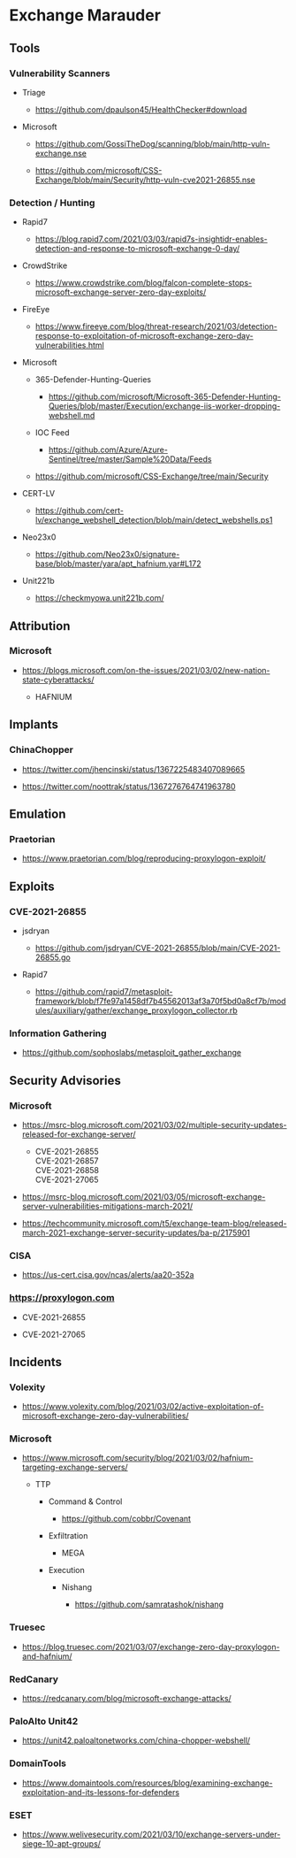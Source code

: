 # Exchange Marauder


## Tools

### Vulnerability Scanners

- Triage

	- https://github.com/dpaulson45/HealthChecker#download

- Microsoft

	- https://github.com/GossiTheDog/scanning/blob/main/http-vuln-exchange.nse

	- https://github.com/microsoft/CSS-Exchange/blob/main/Security/http-vuln-cve2021-26855.nse

### Detection / Hunting

- Rapid7

	- https://blog.rapid7.com/2021/03/03/rapid7s-insightidr-enables-detection-and-response-to-microsoft-exchange-0-day/

- CrowdStrike

	- https://www.crowdstrike.com/blog/falcon-complete-stops-microsoft-exchange-server-zero-day-exploits/

- FireEye

	- https://www.fireeye.com/blog/threat-research/2021/03/detection-response-to-exploitation-of-microsoft-exchange-zero-day-vulnerabilities.html

- Microsoft

	- 365-Defender-Hunting-Queries

		- https://github.com/microsoft/Microsoft-365-Defender-Hunting-Queries/blob/master/Execution/exchange-iis-worker-dropping-webshell.md

	- IOC Feed

		- https://github.com/Azure/Azure-Sentinel/tree/master/Sample%20Data/Feeds

	- https://github.com/microsoft/CSS-Exchange/tree/main/Security

- CERT-LV

	- https://github.com/cert-lv/exchange_webshell_detection/blob/main/detect_webshells.ps1

- Neo23x0

	- https://github.com/Neo23x0/signature-base/blob/master/yara/apt_hafnium.yar#L172

- Unit221b

	- https://checkmyowa.unit221b.com/

## Attribution

### Microsoft

- https://blogs.microsoft.com/on-the-issues/2021/03/02/new-nation-state-cyberattacks/

	- HAFNIUM

## Implants

### ChinaChopper

- https://twitter.com/jhencinski/status/1367225483407089665

- https://twitter.com/noottrak/status/1367276764741963780

## Emulation

### Praetorian

- https://www.praetorian.com/blog/reproducing-proxylogon-exploit/

## Exploits

### CVE-2021-26855

- jsdryan

	- https://github.com/jsdryan/CVE-2021-26855/blob/main/CVE-2021-26855.go

- Rapid7

	- https://github.com/rapid7/metasploit-framework/blob/f7fe97a1458df7b45562013af3a70f5bd0a8cf7b/modules/auxiliary/gather/exchange_proxylogon_collector.rb

### Information Gathering

- https://github.com/sophoslabs/metasploit_gather_exchange

## Security Advisories

### Microsoft

- https://msrc-blog.microsoft.com/2021/03/02/multiple-security-updates-released-for-exchange-server/

	- CVE-2021-26855  
	  CVE-2021-26857  
	  CVE-2021-26858  
	  CVE-2021-27065

- https://msrc-blog.microsoft.com/2021/03/05/microsoft-exchange-server-vulnerabilities-mitigations-march-2021/

- https://techcommunity.microsoft.com/t5/exchange-team-blog/released-march-2021-exchange-server-security-updates/ba-p/2175901

### CISA

- https://us-cert.cisa.gov/ncas/alerts/aa20-352a

### https://proxylogon.com

- CVE-2021-26855 

- CVE-2021-27065

## Incidents

### Volexity

- https://www.volexity.com/blog/2021/03/02/active-exploitation-of-microsoft-exchange-zero-day-vulnerabilities/

### Microsoft

- https://www.microsoft.com/security/blog/2021/03/02/hafnium-targeting-exchange-servers/

	- TTP

		- Command & Control

			- https://github.com/cobbr/Covenant

		- Exfiltration

			- MEGA

		- Execution

			- Nishang

				- https://github.com/samratashok/nishang

### Truesec

- https://blog.truesec.com/2021/03/07/exchange-zero-day-proxylogon-and-hafnium/

### RedCanary

- https://redcanary.com/blog/microsoft-exchange-attacks/

### PaloAlto Unit42

- https://unit42.paloaltonetworks.com/china-chopper-webshell/

### DomainTools

- https://www.domaintools.com/resources/blog/examining-exchange-exploitation-and-its-lessons-for-defenders

### ESET

- https://www.welivesecurity.com/2021/03/10/exchange-servers-under-siege-10-apt-groups/

